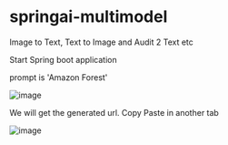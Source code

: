 # springai-multimodel
Image to Text, Text to Image and Audit 2 Text etc

Start Spring boot application

prompt is 'Amazon Forest'

![image](https://github.com/user-attachments/assets/a60011f6-8338-42b0-8af1-7c1cdd15b227)

We will get the generated url. Copy Paste in another tab

![image](https://github.com/user-attachments/assets/5d10a086-73f5-4e2c-804d-58046749103b)
